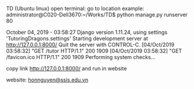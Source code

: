 TD (Ubuntu linux)
open terminal: go to location example: administrator@C020-Dell3670:~/Works/TD$ python manage.py runserver 80

October 04, 2019 - 03:58:27 Django version 1.11.24, using settings 'TutoringDragons.settings' Starting development server at http://127.0.0.1:8000/ Quit the server with CONTROL-C. [04/Oct/2019 03:58:32] "GET /tutor HTTP/1.1" 200 1909 [04/Oct/2019 03:58:32] "GET /favicon.ico HTTP/1.1" 200 1909 Performing system checks...

copy link http://127.0.0.1:8000/ and run in website


website: honnguyen@ssis.edu.vn
